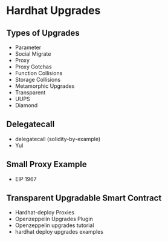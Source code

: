 # Hardhat Upgrades

## Types of Upgrades
- Parameter
- Social Migrate
- Proxy
- Proxy Gotchas
- Function Collisions
- Storage Collisions
- Metamorphic Upgrades
- Transparent
- UUPS
- Diamond

## Delegatecall
- delegatecall (solidity-by-example)
- Yul

## Small Proxy Example
- EIP 1967

## Transparent Upgradable Smart Contract
- Hardhat-deploy Proxies
- Openzeppelin Upgrades Plugin
- Openzeppelin upgrades tutorial
- hardhat deploy upgrades examples